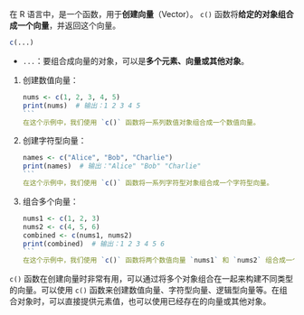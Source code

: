 在 R 语言中，是一个函数，用于**创建向量**（Vector）。
`c()` 函数将**给定的对象组合成一个向量**，并返回这个向量。

```R
c(...)
```
  - `...`：要组合成向量的对象，可以是**多个元素、向量或其他对象**。
1. 创建数值向量：
   ````R
   nums <- c(1, 2, 3, 4, 5)
   print(nums)  # 输出：1 2 3 4 5
   ```
   在这个示例中，我们使用 `c()` 函数将一系列数值对象组合成一个数值向量。

   ````
2. 创建字符型向量：
   ````R
   names <- c("Alice", "Bob", "Charlie")
   print(names)  # 输出："Alice" "Bob" "Charlie"
   ```
   在这个示例中，我们使用 `c()` 函数将一系列字符型对象组合成一个字符型向量。

   ````
3. 组合多个向量：
   ````R
   nums1 <- c(1, 2, 3)
   nums2 <- c(4, 5, 6)
   combined <- c(nums1, nums2)
   print(combined)  # 输出：1 2 3 4 5 6
   ```
   在这个示例中，我们使用 `c()` 函数将两个数值向量 `nums1` 和 `nums2` 组合成一个新的数值向量。

   ````
`c()` 函数在创建向量时非常有用，可以通过将多个对象组合在一起来构建不同类型的向量。可以使用 `c()` 函数来创建数值向量、字符型向量、逻辑型向量等。在组合对象时，可以直接提供元素值，也可以使用已经存在的向量或其他对象。